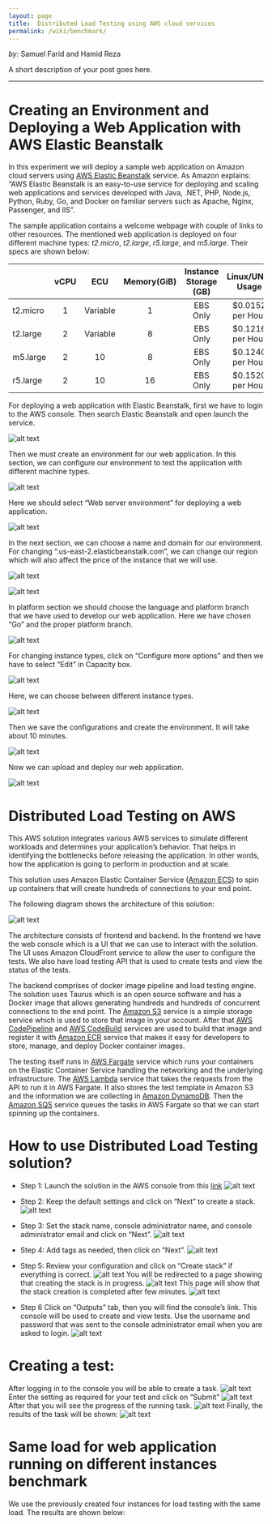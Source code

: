 ```yaml
---
layout: page
title:  Distributed Load Testing using AWS cloud services
permalink: /wiki/benchmark/
---
```


*by:* Samuel Farid and Hamid Reza


A short description of your post goes here.

---
# Creating an Environment and Deploying a Web Application with AWS Elastic Beanstalk

In this experiment we will deploy a sample web application on Amazon cloud servers using [AWS Elastic Beanstalk](https://aws.amazon.com/elasticbeanstalk/) service. As Amazon explains: “AWS Elastic Beanstalk is an easy-to-use service for deploying and scaling web applications and services developed with Java, .NET, PHP, Node.js, Python, Ruby, Go, and Docker on familiar servers such as Apache, Nginx, Passenger, and IIS”.

The sample application contains a welcome webpage with couple of links to other resources. The mentioned web application is deployed on four different machine types: <i>t2.micro</i>, <i>t2.large</i>, <i>r5.large</i>, and <i>m5.large</i>. Their specs are shown below:
 
|        |vCPU|ECU     |Memory(GiB)|Instance Storage (GB)|Linux/UNIX Usage|
|--------|:--:|:------:|:---------:|:-------------------:|:--------------:|
|t2.micro|	1 	|Variable|1         	|EBS Only	            |$0.0152 per Hour|
|t2.large|	2	 |Variable|8          |EBS Only	            |$0.1216 per Hour|
|m5.large|	2	 |10	     |8          |EBS Only	            |$0.1240 per Hour|
|r5.large|	2	 |10	     |16         |EBS Only	            |$0.1520 per Hour|


For deploying a web application with Elastic Beanstalk, first we have to login to the AWS console. Then search Elastic Beanstalk and open launch the service.


![alt text](1.PNG "Screenshot 1")


Then we must create an environment for our web application. In this section, we can configure our environment to test the application with different machine types.
 
 
![alt text](2.PNG "Screenshot 2")


Here we should select “Web server environment” for deploying a web application.
 
 
![alt text](3.PNG "Screenshot 3")


In the next section, we can choose a name and domain for our environment. For changing “.us-east-2.elasticbeanstalk.com”, we can change our region which will also affect the price of the instance that we will use.


![alt text](4.PNG "Screenshot 4")


![alt text](5.PNG "Screenshot 5")


In platform section we should choose the language and platform branch that we have used to develop our web application. Here we have chosen “Go” and the proper platform branch.
 
 
![alt text](6.PNG "Screenshot 6")


For changing instance types, click on “Configure more options” and then we have to select “Edit” in Capacity box.
 
 
![alt text](7.PNG "Screenshot 7")


Here, we can choose between different instance types.
 
 
![alt text](8.PNG "Screenshot 8")


Then we save the configurations and create the environment. It will take about 10 minutes.
 
 
![alt text](9.PNG "Screenshot 9")


Now we can upload and deploy our web application.
 
 
![alt text](10.PNG "Screenshot 10")



# Distributed Load Testing on AWS

This AWS solution integrates various AWS services to simulate different workloads and determines your application’s behavior. That helps in identifying the bottlenecks before releasing the application. In other words, how the application is going to perform in production and at scale.

This solution uses Amazon Elastic Container Service ([Amazon ECS](https://aws.amazon.com/ecs/)) to spin up containers that will create hundreds of connections to your end point.

The following diagram shows the architecture of this solution:


![alt text](https://d1.awsstatic.com/Solutions/Solutions%20Category%20Template%20Draft/Solution%20Architecture%20Diagrams/distributed-load-testing-on-aws-architecture.f4325edc7552df2a3977d67c491b330819e52e9f.png "AWS Distributed Load Testing architecture")

The architecture consists of frontend and backend. In the frontend we have the web console which is a UI that we can use to interact with the solution. The UI uses Amazon CloudFront service to allow the user to configure the tests. We also have load testing API that is used to create tests and view the status of the tests. 

The backend comprises of docker image pipeline and load testing engine. The solution uses Taurus which is an open source software and has a Docker image that allows generating hundreds and hundreds of concurrent connections to the end point. The [Amazon S3](https://aws.amazon.com/s3/) service is a simple storage service which is used to store that image in your account. After that [AWS CodePipeline](https://aws.amazon.com/codepipeline/) and [AWS CodeBuild](https://aws.amazon.com/codebuild/) services are used to build that image and register it with [Amazon ECR](https://aws.amazon.com/ecr/) service that makes it easy for developers to store, manage, and deploy Docker container images.

The testing itself runs in [AWS Fargate]( https://aws.amazon.com/fargate/) service which runs your containers on the Elastic Container Service handling the networking and the underlying infrastructure. The [AWS Lambda]( https://aws.amazon.com/lambda/) service that takes the requests from the API to  run it in AWS Fargate. It also stores the test template in Amazon S3 and the information we are collecting in [Amazon DynamoDB](https://aws.amazon.com/dynamodb/). Then the [Amazon SQS]( https://aws.amazon.com/sqs/) service queues the tasks in AWS Fargate so that we can start spinning up the containers.  

# How to use Distributed Load Testing solution?
- Step 1: 
Launch the solution in the AWS console from this [link]( https://aws.amazon.com/solutions/distributed-load-testing-on-aws/”)
![alt text](website.png "AWS Distributed Load Testing website")

-	Step 2:
Keep the default settings and click on “Next” to create a stack.
![alt text](step1.png "Create stack")

-	 Step 3:
Set the stack name, console administrator name, and console administrator email and click on “Next”.
![alt text](step2.png "Stack details")
-	Step 4:
Add tags as needed, then click on “Next”.
![alt text](step3.png "Stack options")
-	Step 5:
Review your configuration and click on “Create stack” if everything is correct.
![alt text](step4.png "Stack review")
You will be redirected to a page showing that creating the stack is in progress.
![alt text](step5.png "Stack create in progress")
This page will show that the stack creation is completed after few minutes.
![alt text](step6.png "Stack create complete")


-	Step 6 
Click on “Outputs” tab, then you will find the console’s link. This console will be used to create and view tests. Use the username and password that was sent to the console administrator email when you are asked to login.
![alt text](step7.png "Outputs tab")

# Creating a test:
After logging in to the console you will be able to create a task.
![alt text](step9.png "Console interface")
Enter the setting as required for your test and click on “Submit”
![alt text](step10.png "Create a load test")
After that you will see the progress of the running task.
![alt text](step11.png "Running task")
Finally, the results of the task will be shown:
![alt text](step13.png "Running task")

# Same load for web application running on different instances benchmark
We use the previously created four instances for load testing with the same load. The results are shown below:

